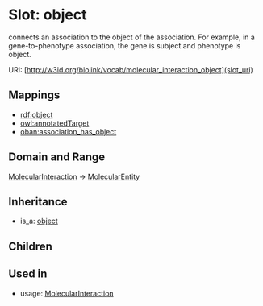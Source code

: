 # Slot: object


connects an association to the object of the association. For example, in a gene-to-phenotype association, the gene is subject and phenotype is object.

URI: [http://w3id.org/biolink/vocab/molecular_interaction_object](slot_uri)
## Mappings

 * [rdf:object](http://purl.obolibrary.org/obo/rdf_object)
 * [owl:annotatedTarget](http://purl.obolibrary.org/obo/owl_annotatedTarget)
 * [oban:association_has_object](http://purl.obolibrary.org/obo/oban_association_has_object)
## Domain and Range

[MolecularInteraction](MolecularInteraction.md) -> [MolecularEntity](MolecularEntity.md)
## Inheritance

 *  is_a: [object](object.md)
## Children

## Used in

 *  usage: [MolecularInteraction](MolecularInteraction.md)
